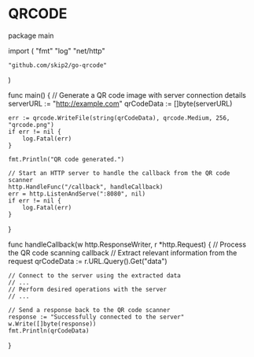 # QRCODE
package main

import (
	"fmt"
	"log"
	"net/http"

	"github.com/skip2/go-qrcode"
)

func main() {
	// Generate a QR code image with server connection details
	serverURL := "http://example.com"
	qrCodeData := []byte(serverURL)

	err := qrcode.WriteFile(string(qrCodeData), qrcode.Medium, 256, "qrcode.png")
	if err != nil {
		log.Fatal(err)
	}

	fmt.Println("QR code generated.")

	// Start an HTTP server to handle the callback from the QR code scanner
	http.HandleFunc("/callback", handleCallback)
	err = http.ListenAndServe(":8080", nil)
	if err != nil {
		log.Fatal(err)
	}
}

func handleCallback(w http.ResponseWriter, r *http.Request) {
	// Process the QR code scanning callback
	// Extract relevant information from the request
	qrCodeData := r.URL.Query().Get("data")

	// Connect to the server using the extracted data
	// ...
	// Perform desired operations with the server
	// ...

	// Send a response back to the QR code scanner
	response := "Successfully connected to the server"
	w.Write([]byte(response))
	fmt.Println(qrCodeData)
}
